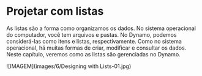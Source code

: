 

# Projetar com listas

As listas são a forma como organizamos os dados. No sistema operacional do computador, você tem arquivos e pastas. No Dynamo, podemos considerá-las como itens e listas, respectivamente. Como no sistema operacional, há muitas formas de criar, modificar e consultar os dados. Neste capítulo, veremos como as listas são gerenciadas no Dynamo.

![IMAGEM](images/6/Designing with Lists-01.jpg)

